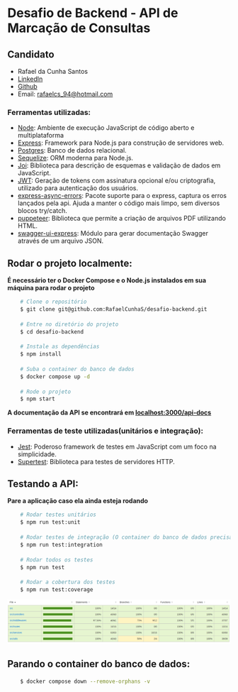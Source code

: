 # Desafio de Backend - API de Marcação de Consultas

## Candidato

- Rafael da Cunha Santos
- [LinkedIn](https://www.linkedin.com/in/rafaelcunhas/)
- [Github](https://github.com/RafaelCunhaS)
- Email: rafaelcs_94@hotmail.com

### Ferramentas utilizadas:

- [Node](https://nodejs.org/en/): Ambiente de execução JavaScript de código aberto e multiplataforma
- [Express](https://pactumjs.github.io/): Framework para Node.js para construção de servidores web.
- [Postgres](https://www.postgresql.org/): Banco de dados relacional.
- [Sequelize](https://sequelize.org/): ORM moderna para Node.js.
- [Joi](https://joi.dev/): Biblioteca para descrição de esquemas e validação de dados em JavaScript.
- [JWT](https://jwt.io/): Geração de tokens com assinatura opcional e/ou criptografia, utilizado para autenticação dos usuários.
- [express-async-errors](https://www.npmjs.com/package/express-async-errors): Pacote suporte para o express, captura os erros lançados pela api. Ajuda a manter o código mais limpo, sem diversos blocos try/catch.
- [puppeteer](https://pptr.dev/): Biblioteca que permite a criação de arquivos PDF utilizando HTML.
- [swagger-ui-express](https://www.npmjs.com/package/swagger-ui-express): Módulo para gerar documentação Swagger através de um arquivo JSON.

## Rodar o projeto localmente:

**É necessário ter o Docker Compose e o Node.js instalados em sua máquina para rodar o projeto**

```bash
    # Clone o repositório
    $ git clone git@github.com:RafaelCunhaS/desafio-backend.git

    # Entre no diretório do projeto
    $ cd desafio-backend

    # Instale as dependências
    $ npm install

    # Suba o container do banco de dados
    $ docker compose up -d

    # Rode o projeto
    $ npm start
```

**A documentação da API se encontrará em [localhost:3000/api-docs](http://localhost:3000/api-docs)**

### Ferramentas de teste utilizadas(unitários e integração):

- [Jest](https://jestjs.io/pt-BR/): Poderoso framework de testes em JavaScript com um foco na simplicidade.
- [Supertest](https://www.npmjs.com/package/supertest): Biblioteca para testes de servidores HTTP.

## Testando a API:

**Pare a aplicação caso ela ainda esteja rodando**

```bash
    # Rodar testes unitários
    $ npm run test:unit

    # Rodar testes de integração (O container do banco de dados precisa estar rodando)
    $ npm run test:integration

    # Rodar todos os testes
    $ npm run test

    # Rodar a cobertura dos testes
    $ npm run test:coverage
```

<img src="./coverage.png" alt="test coverage" width="1000"/>

## Parando o container do banco de dados:

```bash
    $ docker compose down --remove-orphans -v
```
